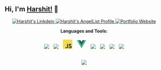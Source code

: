 ## Hi, I'm [Harshit!](https://harshit-singh.gitlab.io) 👋


<div align="center">
  
  <a href="https://linkedin.com/in/harshit-singh-29a980115">
    <img  alt="Harshit's Linkdein" width="22px" src="https://cdn.jsdelivr.net/npm/simple-icons@v3/icons/linkedin.svg" />
  </a>
  <a href="https://angel.co/u/harshit_singh">
    <img  alt="Harshit's AngelList Profile" width="22px" src="https://cdn.jsdelivr.net/npm/simple-icons@v3/icons/angellist.svg" />
  </a>

  <a href="https://harshit-singh.gitlab.io">
    <img  alt="Portfolio Website" width="22px" src="https://img.icons8.com/android/100/000000/link.png"/>
  </a>

  **Languages and Tools:**  
  <div>
    <img height="30" style="margin:5px" src="https://www.php.net/images/logos/new-php-logo.svg">
    <img height="30" style="margin:5px"src="https://cdn.freebiesupply.com/logos/large/2x/laravel-1-logo-png-transparent.png">
    <img height="30" style="margin:5px"src="https://raw.githubusercontent.com/github/explore/80688e429a7d4ef2fca1e82350fe8e3517d3494d/topics/javascript/javascript.png">
    <img height="30" style="margin:5px"src="https://raw.githubusercontent.com/github/explore/80688e429a7d4ef2fca1e82350fe8e3517d3494d/topics/vue/vue.png">
    <img height="30" style="margin:5px" src="https://cdn.iconscout.com/icon/free/png-512/node-js-1174925.png">    
    <img height="30" style="margin:5px" src="https://upload.wikimedia.org/wikipedia/en/6/62/MySQL.svg">
    <img height="30" style="margin:5px" src="https://sap.github.io/ui5-webcomponents/assets/images/react.svg">
    <img height="30" style="margin:5px" src="https://upload.wikimedia.org/wikipedia/commons/thumb/c/c3/Python-logo-notext.svg/1200px-Python-logo-notext.svg.png">


  </div>

  <div style="margin-top:5%">
    <a href="https://github.com/harshit2996">
      <img align="center" src="https://github-readme-stats.vercel.app/api/top-langs/?username=harshit2996&theme=dark&hide_langs_below=1" />
    </a>
  </div>
</div>

